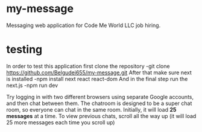 # my-message
Messaging web application for Code Me World LLC job hiring.
# testing
In order to test this application first clone the repository
-git clone https://github.com/Belgudei655/my-message.git
After that make sure next is installed
-npm install next react react-dom
And in the final step run the next.js
-npm run dev

Try logging in with two different browsers using separate Google accounts, and then chat between them. 
The chatroom is designed to be a super chat room, so everyone can chat in the same room. 
Initially, it will load **25 messages** at a time. To view previous chats, scroll all the way up (it will load 25 more messages each time you scroll up)
